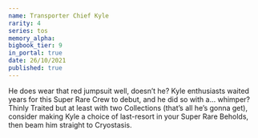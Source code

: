 ```yaml
---
name: Transporter Chief Kyle
rarity: 4
series: tos
memory_alpha:
bigbook_tier: 9
in_portal: true
date: 26/10/2021
published: true
---
```


He does wear that red jumpsuit well, doesn’t he? Kyle enthusiasts waited years for this Super Rare Crew to debut, and he did so with a… whimper? Thinly Traited but at least with two Collections (that’s all he’s gonna get), consider making Kyle a choice of last-resort in your Super Rare Beholds, then beam him straight to Cryostasis.
